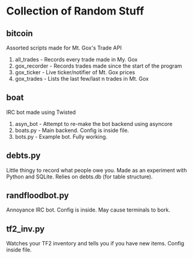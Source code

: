 Collection of Random Stuff
==========================

bitcoin
--------
Assorted scripts made for Mt. Gox's Trade API

1. all_trades - Records every trade made in My. Gox
2. gox_recorder - Records trades made since the start of the program
3. gox_ticker - Live ticker/notifier of Mt. Gox prices
4. gox_trades - Lists the last few/last n trades in Mt. Gox

boat
----
IRC bot made using Twisted
1. asyn_bot - Attempt to re-make the bot backend using asyncore
2. boats.py - Main backend. Config is inside file.
3. bots.py - Example bot. Fully working.

debts.py
--------
Little thingy to record what people owe you. Made as an experiment with Python and SQLite. Relies on debts.db (for table structure).

randfloodbot.py
---------------
Annoyance IRC bot. Config is inside. May cause terminals to bork.

tf2_inv.py
----------
Watches your TF2 inventory and tells you if you have new items. Config inside file.

